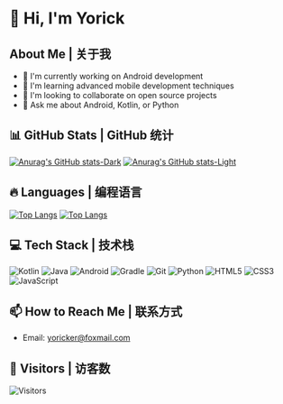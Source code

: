 # 👋 Hi, I'm Yorick

## About Me | 关于我
- 🔭 I'm currently working on Android development
- 🌱 I'm learning advanced mobile development techniques
- 👯 I'm looking to collaborate on open source projects
- 💬 Ask me about Android, Kotlin, or Python

## 📊 GitHub Stats | GitHub 统计
[![Anurag's GitHub stats-Dark](https://github-readme-stats.vercel.app/api?username=yorick-ryu&show_icons=true&theme=dark#gh-dark-mode-only)](https://github.com/anuraghazra/github-readme-stats#gh-dark-mode-only)
[![Anurag's GitHub stats-Light](https://github-readme-stats.vercel.app/api?username=yorick-ryu&show_icons=true&theme=default#gh-light-mode-only)](https://github.com/anuraghazra/github-readme-stats#gh-light-mode-only)

## 🔥 Languages | 编程语言
[![Top Langs](https://github-readme-stats.vercel.app/api/top-langs/?username=yorick-ryu&layout=compact&theme=dark#gh-dark-mode-only)](https://github.com/anuraghazra/github-readme-stats#gh-dark-mode-only)
[![Top Langs](https://github-readme-stats.vercel.app/api/top-langs/?username=yorick-ryu&layout=compact&theme=default#gh-light-mode-only)](https://github.com/anuraghazra/github-readme-stats#gh-light-mode-only)

## 💻 Tech Stack | 技术栈
![Kotlin](https://img.shields.io/badge/kotlin-%237F52FF.svg?style=for-the-badge&logo=kotlin&logoColor=white)
![Java](https://img.shields.io/badge/java-%23ED8B00.svg?style=for-the-badge&logo=openjdk&logoColor=white)
![Android](https://img.shields.io/badge/Android-3DDC84?style=for-the-badge&logo=android&logoColor=white)
![Gradle](https://img.shields.io/badge/Gradle-02303A.svg?style=for-the-badge&logo=Gradle&logoColor=white)
![Git](https://img.shields.io/badge/git-%23F05033.svg?style=for-the-badge&logo=git&logoColor=white)
![Python](https://img.shields.io/badge/python-%233776AB.svg?style=for-the-badge&logo=python&logoColor=white)
![HTML5](https://img.shields.io/badge/html5-%23E34F26.svg?style=for-the-badge&logo=html5&logoColor=white)
![CSS3](https://img.shields.io/badge/css3-%231572B6.svg?style=for-the-badge&logo=css3&logoColor=white)
![JavaScript](https://img.shields.io/badge/javascript-%23F7DF1E.svg?style=for-the-badge&logo=javascript&logoColor=black)

## 📫 How to Reach Me | 联系方式
- Email: yoricker@foxmail.com

## 🌟 Visitors | 访客数
![Visitors](https://visitor-badge.laobi.icu/badge?page_id=yorick-ryu.yorick-ryu)

<!-- You can customize this README further based on your preferences! -->
